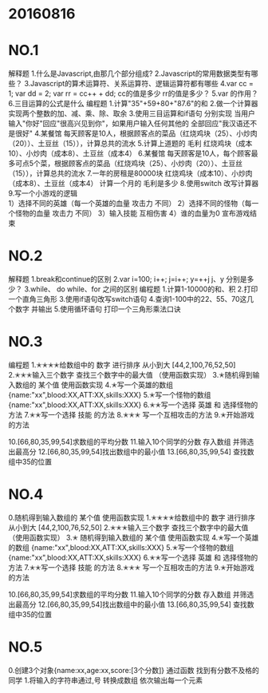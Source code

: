 # 20160816
# NO.1
解释题
1.什么是Javascript,由那几个部分组成?
2.Javascript的常用数据类型有哪些？
3.Javascript的算术运算符、关系运算符、逻辑运算符都有哪些
4.var cc = 1; var dd = 2; var rr = cc++ + dd; cc的值是多少 rr的值是多少？
5.var 的作用？
6.三目运算的公式是什么
编程题
1.计算"35"+59+80+"87.6"的和
2.做一个计算器 实现两个整数的加、减、乘、除、取余
3.使用三目运算和if语句 分别实现 当用户输入"你好"回应"很高兴见到你"，如果用户输入任何其他的 全部回应"我汉语还不是很好"
4.某餐馆 每天顾客是10人，根据顾客点的菜品（红烧鸡块（25）、小炒肉（20））、土豆丝（15）），计算总共的流水
5.计算上道题的 毛利  红烧鸡块（成本10）、小炒肉（成本8）、土豆丝（成本4）
6.某餐馆 每天顾客是10人，每个顾客最多可点5个菜，根据顾客点的菜品（红烧鸡块（25）、小炒肉（20））、土豆丝（15）），计算总共的流水
7.一年的房租是80000块  红烧鸡块（成本10）、小炒肉（成本8）、土豆丝（成本4） 计算一个月的 毛利是多少
8.使用switch 改写计算器
9.写一个小游戏的逻辑  
1）选择不同的英雄（每一个英雄的血量 攻击力 不同）
2）选择不同的怪物（每一个怪物的血量 攻击力 不同）
3）输入技能  互相伤害 
4）谁的血量为0 宣布游戏结束

# NO.2
解释题
1.break和continue的区别 
2.var i=100; i++; j=i++; y=++j j、y 分别是多少？
3.while、 do while、for 之间的区别
编程题
1.计算1-10000的和、积
2.打印一个直角三角形
3.使用if语句改写switch语句
4.查询1-100中的22、55、70这几个数字 并输出
5.使用循环语句 打印一个三角形乘法口诀

# NO.3
编程题
1.✭✭✭✭给数组中的 数字 进行排序 从小到大 [44,2,100,76,52,50]
2.✭✭✭输入三个数字  查找三个数字中的最大值  （使用函数实现）
3.✭随机得到输入数组的  某个值  使用函数实现
4.✭写一个英雄的数组 {name:"xx",blood:XX,ATT:XX,skills:XXX}
5.✭写一个怪物的数组 {name:"xx",blood:XX,ATT:XX,skills:XXX}
6.✭✭写一个选择 英雄 和 选择怪物的方法
7.✭✭写一个选择 技能 的方法
8.✭✭✭ 写一个互相攻击的方法
9.✭开始游戏的方法

10.[66,80,35,99,54]求数组的平均分数
11.输入10个同学的分数 存入数组 并筛选出最高分
12.[66,80,35,99,54]找出数组中的最小值
13.[66,80,35,99,54] 查找数组中35的位置

# NO.4
0.随机得到输入数组的  某个值  使用函数实现
1.✭✭✭✭给数组中的 数字 进行排序 从小到大 [44,2,100,76,52,50]
2.✭✭✭输入三个数字  查找三个数字中的最大值  （使用函数实现）
3.✭  随机得到输入数组的  某个值  使用函数实现
4.✭写一个英雄的数组 {name:"xx",blood:XX,ATT:XX,skills:XXX}
5.✭写一个怪物的数组 {name:"xx",blood:XX,ATT:XX,skills:XXX}
6.✭✭写一个选择 英雄 和 选择怪物的方法
7.✭✭写一个选择 技能 的方法
8.✭✭✭ 写一个互相攻击的方法
9.✭开始游戏的方法

10.[66,80,35,99,54]求数组的平均分数
11.输入10个同学的分数 存入数组 并筛选出最高分
12.[66,80,35,99,54]找出数组中的最小值
13.[66,80,35,99,54] 查找数组中35的位置

# NO.5
0.创建3个对象{name:xx,age:xx,score:[3个分数]} 通过函数 找到有分数不及格的同学
1.将输入的字符串通过,号 转换成数组 依次输出每一个元素



